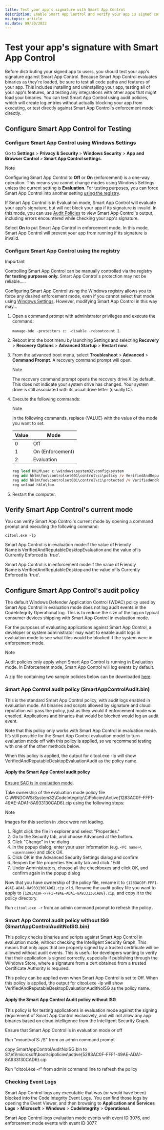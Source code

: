 ```yaml
---
title: Test your app's signature with Smart App Control
description: Enable Smart App Control and verify your app is signed correctly
ms.topic: article
ms.date: 09/20/2022
---
```


# Test your app's signature with Smart App Control

Before distributing your signed app to users, you should test your app's signature against Smart App Control. Because Smart App Control evaluates  binaries as they're loaded, be sure to test all code paths and features of your app. This includes installing and uninstalling your app, testing all of your app's features, and testing any integrations with other apps that might load your binaries. You can test Smart App Control using audit policies, which will create log entries without actually blocking your app from executing, or test directly against Smart App Control's enforcement mode directly.

## Configure Smart App Control for Testing

### Configure Smart App Control using Windows Settings

Go to **Settings** > **Privacy & Security** > **Windows Security** > **App and Browser Control** > **Smart App Control settings**.

> [!NOTE]
> Configuring Smart App Control to **Off** or **On** (enforcement) is a one-way operation. This means you cannot change modes using Windows Settings unless the current setting is **Evaluation**. For testing purposes, you can force Smart App Control into another setting [using the registry](#configure-smart-app-control-using-the-registry).

If Smart App Control is in Evaluation mode, Smart App Control will evaluate your app's signature, but will not block your app if its signature is invalid. In this mode, you can use [Audit Policies](#configure-smart-app-controls-audit-policy) to view Smart App Control's output, including errors encountered while checking your app's signature.

Select **On** to put Smart App Control in enforcement mode. In this mode, Smart App Control will prevent your app from running if its signature is invalid.

### Configure Smart App Control using the registry

> [!IMPORTANT]
> Controlling Smart App Control can be manually controlled via the registry **for testing purposes only.** Smart App Control's protection may not be reliable.....

Configuring Smart App Control using the Windows registry allows you to force any desired enforcement mode, even if you cannot select that mode using [Windows Settings](#configure-smart-app-control-using-windows-settings). However, modifying Smart App Control in this way may...

1. Open a command prompt with administrator privileges and execute the command:

    `manage-bde -protectors c: -disable -rebootcount 2`.

2. Reboot into the boot menu by launching Settings and selecting **Recovery** > **Recovery Options** > **Advanced Startup** > **Restart now**.

3. From the advanced boot menu, select **Troubleshoot** > **Advanced** > **Command Prompt**. A recovery command prompt will open.

    > [!NOTE]
    > The recovery command prompt opens the recovery drive X: by default. This does not indicate your system drive has changed. Your system drive is still associated with its usual drive letter (usually C:).

4. Execute the following commands:

    > [!NOTE]
    > In the following commands, replace {VALUE} with the value of the mode you want to set.
    >
    > | Value | Mode             |
    > |-------|------------------|
    > | 0     | Off              |
    > | 1     | On (Enforcement) |
    > | 2     | Evaluation       |

    ```ps
    reg load HKLM\sac c:\windows\system32\config\system
    reg add hklm\foo\controlset001\control\ci\policy /v VerifiedAndReputablePolicyState /t REG_DWORD /d {VALUE} /f 
    reg add hklm\foo\controlset001\control\ci\protected /v VerifiedAndReputablePolicyStateMinValueSeen /t REG_DWORD /d {VALUE} /f
    reg unload hklm\foo
    ```

5. Restart the computer.

## Verify Smart App Control's current mode

You can verify Smart App Control's current mode by opening a command prompt and executing the following command:

`citool.exe -lp`

Smart App Control is in evaluation mode if the value of Friendly Name is VerifiedAndReputableDesktopEvaluation and the value of Is Currently Enforced is `true'.

Smart App Control is in enforcement mode if the value of Friendly Name is VerifiedAndReputableDesktop and the value of Is Currently Enforced is `true'.

## Configure Smart App Control's audit policy

The default Windows Defender Application Control (WDAC) policy used by Smart App Control in evaluation mode does not log audit events in the CodeIntegrity Operational log. This is to reduce the size of the log on typical consumer devices shipping with Smart App Control in evaluation mode.

For the purposes of evaluating applications against Smart App Control, a developer or system administrator may want to enable audit logs in evaluation mode to see what files would be blocked if the system were in enforcement mode.  

> [!NOTE]
> Audit policies only apply when Smart App Control is running in Evaluation mode. In Enforcement mode, Smart App Control will log events by default.

A zip file containing two sample policies below can be downloaded [here](aka.ms/sacauditpolicies).

### Smart App Control audit policy (SmartAppControlAudit.bin)

This is the standard Smart App Control policy, with audit logs enabled in evaluation mode. All binaries and scripts allowed by signature and cloud reputation will pass the policy, just as they would if enforcement mode was enabled. Applications and binaries that would be blocked would log an audit event.

Note that this policy only works with Smart App Control in evaluation mode. It’s still possible for the Smart App Control evaluation model to turn evaluation mode off with this policy is applied, so we recommend testing with one of the other methods below.

When this policy is applied, the output for citool.exe -lp will show VerifiedAndReputableDesktopEvaluationAudit as the policy name.

#### Apply the Smart App Control audit policy

[Ensure SAC is in evaluation mode](#configure-smart-app-control-for-testing).

Take ownership of the evaluation mode policy file C:\WINDOWS\System32\CodeIntegrity\CiPolicies\Active\{1283AC0F-FFF1-49AE-ADA1-8A933130CAD6}.cip using the following steps:  

> [!NOTE]
> Images for this section in .docx were not loading.

1. Right click the file in explorer and select "Properties."
1. Go to the Security tab, and choose Advanced at the bottom.
1. Click "Change" in the dialog  
1. In the popup dialog, enter your user information (e.g. `<PC name>\<username>`) and click OK.
1. Click OK in the Advanced Security Settings dialog and confirm  
1. Reopen the file properties Security tab and click "Edit  
1. Under Administrators, choose all the checkboxes and click OK, and confirm again in the popup dialog  

Now that you have ownership of the policy file, rename it to `{1283AC0F-FFF1-49AE-ADA1-8A933130CAD6}.cip.old`.  Rename the audit policy file you want to apply to `{1283AC0F-FFF1-49AE-ADA1-8A933130CAD6}.cip`, and copy it to the policy directory.

Run `citool.exe -r` from an admin command prompt to refresh the policy .

### Smart App Control audit policy without ISG (SmartAppControlAuditNoISG.bin)

This policy checks binaries and scripts against Smart App Control in evaluation mode, without checking the Intelligent Security Graph. This means that only apps that are properly signed by a trusted certificate will be allowed without audit events. This is useful for developers wanting to verify that their application is signed correctly, especially if publishing through the Windows Store, where a signature from a cert obtained from a trusted Certificate Authority is required.

This policy can be applied even when Smart App Control is set to Off. When this policy is applied, the output for citool.exe -lp will show VerifiedAndReputableDesktopEvaluationAuditNoISG as the policy name.

#### Apply the Smart App Control Audit policy without ISG  

This policy is for testing applications in evaluation mode against the signing requirement of Smart App Control exclusively, and will not allow any app binaries based on cloud intelligence from the Intelligent Security Graph. 

Ensure that Smart App Control is in evaluation mode or off  

Run "mountvol S: /S" from an admin command prompt  

copy SmartAppControlAuditNoISG.bin to S:\efi\microsoft\boot\cipolicies\active\{5283AC0F-FFF1-49AE-ADA1-8A933130CAD6}.cip  

Run "citool.exe -r" from admin command line to refresh the policy  

### Checking Event Logs  

Smart App Control logs any executable that was (or would have been) blocked into the Code Integrity Event Logs.  You can find those logs by opening the Event Viewer, and then browsing to **Application and Services Logs** > **Microsoft** > **Windows** > **CodeIntegrity** > **Operational**.  

Smart App Control logs evaluation mode events with event ID 3076, and enforcement mode events with event ID 3077.
